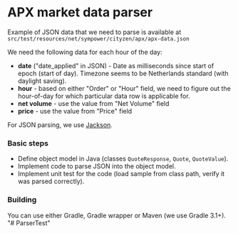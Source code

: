 # APX market data parser

Example of JSON data that we need to parse is available at
`src/test/resources/net/sympower/cityzen/apx/apx-data.json`

We need the following data for each hour of the day:

* **date** ("date_applied" in JSON) - Date as milliseconds since start of epoch (start of day). Timezone seems to be Netherlands standard (with daylight saving).
* **hour** - based on either "Order" or "Hour" field, we need to figure out the hour-of-day for which particular data row is applicable for.
* **net volume** - use the value from "Net Volume" field
* **price** - use the value from "Price" field

For JSON parsing, we use [Jackson](https://github.com/FasterXML/jackson).

### Basic steps

* Define object model in Java (classes `QuoteResponse`, `Quote`, `QuoteValue`).
* Implement code to parse JSON into the object model.
* Implement unit test for the code (load sample from class path, verify it was parsed correctly).

### Building

You can use either Gradle, Gradle wrapper or Maven (we use Gradle 3.1+).
"# ParserTest" 
